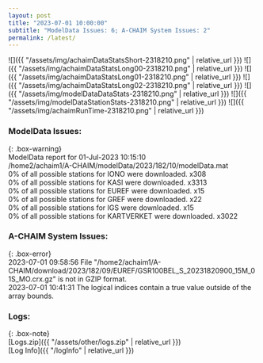 ```yaml
---
layout: post
title: "2023-07-01 10:00:00"
subtitle: "ModelData Issues: 6; A-CHAIM System Issues: 2"
permalink: /latest/
---
```


![]({{ "/assets/img/achaimDataStatsShort-2318210.png" | relative_url }})
![]({{ "/assets/img/achaimDataStatsLong00-2318210.png" | relative_url }})
![]({{ "/assets/img/achaimDataStatsLong01-2318210.png" | relative_url }})
![]({{ "/assets/img/achaimDataStatsLong02-2318210.png" | relative_url }})
![]({{ "/assets/img/modelDataDataStats-2318210.png" | relative_url }})
![]({{ "/assets/img/modelDataStationStats-2318210.png" | relative_url }})
![]({{ "/assets/img/achaimRunTime-2318210.png" | relative_url }})


### ModelData Issues:  
  
{: .box-warning}  
 ModelData report for 01-Jul-2023 10:15:10   
 /home2/achaim1/A-CHAIM/modelData/2023/182/10/modelData.mat   
 0% of all possible stations for IONO were downloaded. x308   
 0% of all possible stations for KASI were downloaded. x3313   
 0% of all possible stations for EUREF were downloaded. x15   
 0% of all possible stations for GREF were downloaded. x22   
 0% of all possible stations for IGS were downloaded. x15   
 0% of all possible stations for KARTVERKET were downloaded. x3022   
  
### A-CHAIM System Issues:  
  
{: .box-error}  
2023-07-01 09:58:56 File "/home2/achaim1/A-CHAIM/download/2023/182/09/EUREF/GSR100BEL_S_20231820900_15M_01S_MO.crx.gz" is not in GZIP format.  
2023-07-01 10:41:31 The logical indices contain a true value outside of the array bounds.  

### Logs:  
  
{: .box-note}  
[Logs.zip]({{ "/assets/other/logs.zip" | relative_url }})  
[Log Info]({{ "/logInfo" | relative_url }})  
